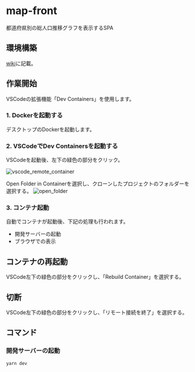 # map-front
都道府県別の総人口推移グラフを表示するSPA

## 環境構築
[wiki](https://github.com/yama-t/map-front/wiki)に記載。

## 作業開始
VSCodeの拡張機能「Dev Containers」を使用します。

### 1. Dockerを起動する
デスクトップのDockerを起動します。

### 2. VSCodeでDev Containersを起動する
VSCodeを起動後、左下の緑色の部分をクリック。

![vscode_remote_container](https://user-images.githubusercontent.com/7401408/203480962-ab1b9813-e7c7-4e64-b9cb-c2db9544a15f.png)

Open Folder in Containerを選択し、クローンしたプロジェクトのフォルダーを選択する。
![open_folder](https://user-images.githubusercontent.com/7401408/203481540-cbea78eb-b126-4c24-b1a5-a16df4e08e38.png)

### 3. コンテナ起動
自動でコンテナが起動後、下記の処理も行われます。

- 開発サーバーの起動
- ブラウザでの表示

## コンテナの再起動
VSCode左下の緑色の部分をクリックし、「Rebuild Container」を選択する。

## 切断
VSCode左下の緑色の部分をクリックし、「リモート接続を終了」を選択する。

## コマンド
### 開発サーバーの起動

```
yarn dev
```
